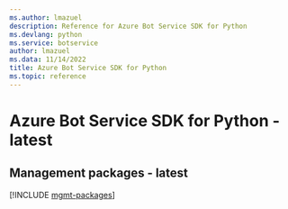 ```yaml
---
ms.author: lmazuel
description: Reference for Azure Bot Service SDK for Python
ms.devlang: python
ms.service: botservice
author: lmazuel
ms.data: 11/14/2022
title: Azure Bot Service SDK for Python
ms.topic: reference
---
```

# Azure Bot Service SDK for Python - latest

## Management packages - latest
[!INCLUDE [mgmt-packages](bot-service-mgmt-index.md)]